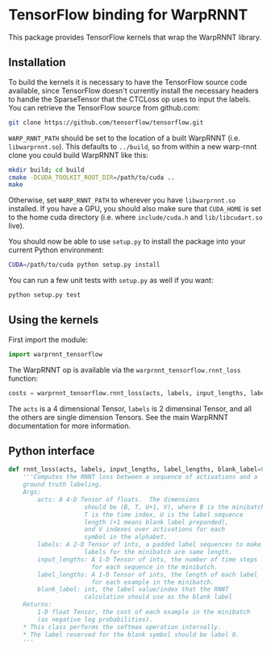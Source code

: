 # TensorFlow binding for WarpRNNT

This package provides TensorFlow kernels that wrap the WarpRNNT
library.

## Installation

To build the kernels it is necessary to have the TensorFlow source
code available, since TensorFlow doesn't currently install the
necessary headers to handle the SparseTensor that the CTCLoss op uses
to input the labels.  You can retrieve the TensorFlow source from
github.com:

```bash
git clone https://github.com/tensorflow/tensorflow.git
```
<!--
Tell the build scripts where you have the TensorFlow source tree by
setting the `TENSORFLOW_SRC_PATH` environment variable:

```bash
export TENSORFLOW_SRC_PATH=/path/to/tensorflow
```
-->
`WARP_RNNT_PATH` should be set to the location of a built WarpRNNT
(i.e. `libwarprnnt.so`).  This defaults to `../build`, so from within a
new warp-rnnt clone you could build WarpRNNT like this:

```bash
mkdir build; cd build
cmake -DCUDA_TOOLKIT_ROOT_DIR=/path/to/cuda ..
make
```

Otherwise, set `WARP_RNNT_PATH` to wherever you have `libwarprnnt.so`
installed. If you have a GPU, you should also make sure that
`CUDA_HOME` is set to the home cuda directory (i.e. where
`include/cuda.h` and `lib/libcudart.so` live).

You should now be able to use `setup.py` to install the package into
your current Python environment:

```bash
CUDA=/path/to/cuda python setup.py install
```

You can run a few unit tests with `setup.py` as well if you want:

```bash
python setup.py test
```

## Using the kernels

First import the module:

```python
import warprnnt_tensorflow
```

The WarpRNNT op is available via the `warprnnt_tensorflow.rnnt_loss` function:

```python
costs = warprnnt_tensorflow.rnnt_loss(acts, labels, input_lengths, label_lengths)
```

The `acts` is a 4 dimensional Tensor, `labels`
is 2 dimensinal Tensor, and all the others are single dimension Tensors.
See the main WarpRNNT documentation for more information.

## Python interface
```python
def rnnt_loss(acts, labels, input_lengths, label_lengths, blank_label=0):
    '''Computes the RNNT loss between a sequence of activations and a
    ground truth labeling.
    Args:
        acts: A 4-D Tensor of floats.  The dimensions
                     should be (B, T, U+1, V), where B is the minibatch index,
                     T is the time index, U is the label sequence
                     length (+1 means blank label prepanded), 
                     and V indexes over activations for each 
                     symbol in the alphabet.
        labels: A 2-D Tensor of ints, a padded label sequences to make sure 
                     labels for the minibatch are same length.
        input_lengths: A 1-D Tensor of ints, the number of time steps
                       for each sequence in the minibatch.
        label_lengths: A 1-D Tensor of ints, the length of each label
                       for each example in the minibatch.
        blank_label: int, the label value/index that the RNNT
                     calculation should use as the blank label
    Returns:
        1-D float Tensor, the cost of each example in the minibatch
        (as negative log probabilities).
    * This class performs the softmax operation internally.
    * The label reserved for the blank symbol should be label 0.
    '''
```
